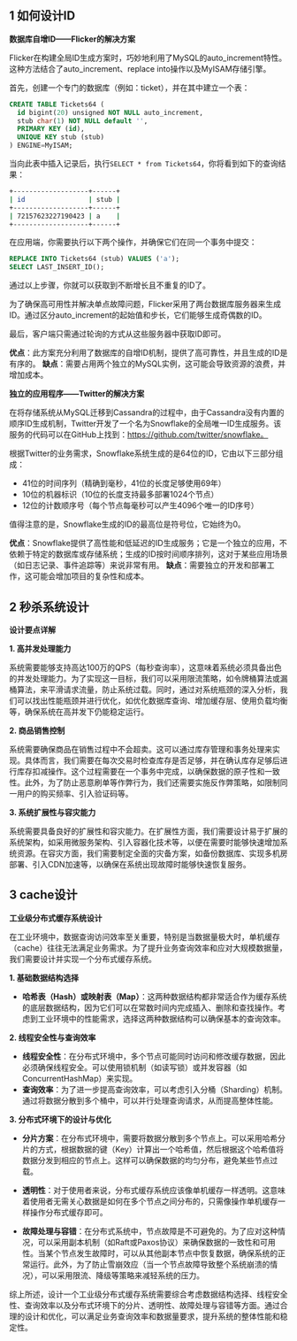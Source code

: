 ## 1 如何设计ID

**数据库自增ID——Flicker的解决方案**

Flicker在构建全局ID生成方案时，巧妙地利用了MySQL的auto_increment特性。这种方法结合了auto_increment、replace into操作以及MyISAM存储引擎。

首先，创建一个专门的数据库（例如：ticket），并在其中建立一个表：

```sql
CREATE TABLE Tickets64 (
  id bigint(20) unsigned NOT NULL auto_increment,
  stub char(1) NOT NULL default '',
  PRIMARY KEY (id),
  UNIQUE KEY stub (stub)
) ENGINE=MyISAM;
```

当向此表中插入记录后，执行`SELECT * from Tickets64`，你将看到如下的查询结果：

```sh
+-------------------+------+
| id                | stub |
+-------------------+------+
| 72157623227190423 | a    |
+-------------------+------+
```

在应用端，你需要执行以下两个操作，并确保它们在同一个事务中提交：

```sql
REPLACE INTO Tickets64 (stub) VALUES ('a');
SELECT LAST_INSERT_ID();
```

通过以上步骤，你就可以获取到不断增长且不重复的ID了。

为了确保高可用性并解决单点故障问题，Flicker采用了两台数据库服务器来生成ID。通过区分auto_increment的起始值和步长，它们能够生成奇偶数的ID。

最后，客户端只需通过轮询的方式从这些服务器中获取ID即可。

**优点**：此方案充分利用了数据库的自增ID机制，提供了高可靠性，并且生成的ID是有序的。 **缺点**：需要占用两个独立的MySQL实例，这可能会导致资源的浪费，并增加成本。



**独立的应用程序——Twitter的解决方案**

在将存储系统从MySQL迁移到Cassandra的过程中，由于Cassandra没有内置的顺序ID生成机制，Twitter开发了一个名为Snowflake的全局唯一ID生成服务。该服务的代码可以在GitHub上找到：https://github.com/twitter/snowflake。

根据Twitter的业务需求，Snowflake系统生成的是64位的ID，它由以下三部分组成：

- 41位的时间序列（精确到毫秒，41位的长度足够使用69年）
- 10位的机器标识（10位的长度支持最多部署1024个节点）
- 12位的计数顺序号（每个节点每毫秒可以产生4096个唯一的ID序号）

值得注意的是，Snowflake生成的ID的最高位是符号位，它始终为0。

**优点**：Snowflake提供了高性能和低延迟的ID生成服务；它是一个独立的应用，不依赖于特定的数据库或存储系统；生成的ID按时间顺序排列，这对于某些应用场景（如日志记录、事件追踪等）来说非常有用。 **缺点**：需要独立的开发和部署工作，这可能会增加项目的复杂性和成本。



## 2 秒杀系统设计

**设计要点详解**

**1. 高并发处理能力**

系统需要能够支持高达100万的QPS（每秒查询率），这意味着系统必须具备出色的并发处理能力。为了实现这一目标，我们可以采用限流策略，如令牌桶算法或漏桶算法，来平滑请求流量，防止系统过载。同时，通过对系统瓶颈的深入分析，我们可以找出性能瓶颈并进行优化，如优化数据库查询、增加缓存层、使用负载均衡等，确保系统在高并发下仍能稳定运行。

**2. 商品销售控制**

系统需要确保商品在销售过程中不会超卖。这可以通过库存管理和事务处理来实现。具体而言，我们需要在每次交易时检查库存是否足够，并在确认库存足够后进行库存扣减操作。这个过程需要在一个事务中完成，以确保数据的原子性和一致性。此外，为了防止恶意刷单等作弊行为，我们还需要实施反作弊策略，如限制同一用户的购买频率、引入验证码等。

**3. 系统扩展性与容灾能力**

系统需要具备良好的扩展性和容灾能力。在扩展性方面，我们需要设计易于扩展的系统架构，如采用微服务架构、引入容器化技术等，以便在需要时能够快速增加系统资源。在容灾方面，我们需要制定全面的灾备方案，如备份数据库、实现多机房部署、引入CDN加速等，以确保在系统出现故障时能够快速恢复服务。



## 3 cache设计

**工业级分布式缓存系统设计**

在工业环境中，数据查询访问效率至关重要，特别是当数据量极大时，单机缓存（cache）往往无法满足业务需求。为了提升业务查询效率和应对大规模数据量，我们需要设计并实现一个分布式缓存系统。

**1. 基础数据结构选择**

- **哈希表（Hash）或映射表（Map）**：这两种数据结构都非常适合作为缓存系统的底层数据结构，因为它们可以在常数时间内完成插入、删除和查找操作。考虑到工业环境中的性能需求，选择这两种数据结构可以确保基本的查询效率。

**2. 线程安全性与查询效率**

- **线程安全性**：在分布式环境中，多个节点可能同时访问和修改缓存数据，因此必须确保线程安全。可以使用锁机制（如读写锁）或并发容器（如ConcurrentHashMap）来实现。
- **查询效率**：为了进一步提高查询效率，可以考虑引入分桶（Sharding）机制。通过将数据分散到多个桶中，可以并行处理查询请求，从而提高整体性能。

**3. 分布式环境下的设计与优化**

- **分片方案**：在分布式环境中，需要将数据分散到多个节点上。可以采用哈希分片的方式，根据数据的键（Key）计算出一个哈希值，然后根据这个哈希值将数据分发到相应的节点上。这样可以确保数据的均匀分布，避免某些节点过载。



- **透明性**：对于使用者来说，分布式缓存系统应该像单机缓存一样透明。这意味着使用者无需关心数据是如何在多个节点之间分布的，只需像操作单机缓存一样操作分布式缓存即可。
- **故障处理与容错**：在分布式系统中，节点故障是不可避免的。为了应对这种情况，可以采用副本机制（如Raft或Paxos协议）来确保数据的一致性和可用性。当某个节点发生故障时，可以从其他副本节点中恢复数据，确保系统的正常运行。此外，为了防止雪崩效应（当一个节点故障导致整个系统崩溃的情况），可以采用限流、降级等策略来减轻系统的压力。

综上所述，设计一个工业级分布式缓存系统需要综合考虑数据结构选择、线程安全性、查询效率以及分布式环境下的分片、透明性、故障处理与容错等方面。通过合理的设计和优化，可以满足业务查询效率和数据量要求，提升系统的整体性能和稳定性。